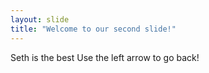 ```yaml
---
layout: slide
title: "Welcome to our second slide!"
---
```

Seth is the best
Use the left arrow to go back!
